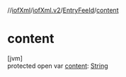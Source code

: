 //[iofXml](../../../index.md)/[iofXml.v2](../index.md)/[EntryFeeId](index.md)/[content](content.md)

# content

[jvm]\
protected open var [content](content.md): [String](https://docs.oracle.com/javase/8/docs/api/java/lang/String.html)

